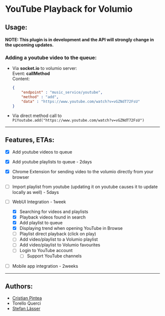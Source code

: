 YouTube Playback for Volumio
===================================

Usage:
--------

#### NOTE: This plugin is in development and the API will strongly change in the upcoming updates.

### Adding a youtube video to the queue:

- Via __socket.io__ to volumio server:  
    Event: __callMethod__  
    Content:
    ```json
    {
        "endpoint" : "music_service/youtube",
        "method" : "add",
        "data" : "https://www.youtube.com/watch?v=vGZNdT72FsU"
    }

    ```

- Via direct method call to ```PiYoutube.add("https://www.youtube.com/watch?v=vGZNdT72FsU")```

--------------------------------------------------------------------------------


Features, ETAs:
-------------

- [x] Add youtube videos to queue
- [x] Add youtube playlists to queue - 2days
- [x] Chrome Extension for sending video to the volumio directly from your browser
- [ ] Import playlist from youtube (updating it on youtube causes it to update locally as well) - 5days
- [ ] WebUI Integration - 1week
  - [x] Searching for videos and playlists
  - [x] Playback videos found in search
  - [x] Add playlist to queue
  - [x] Displaying trend when opening YouTube in Browse
  - [ ] Playlist direct playback (click on play)
  - [ ] Add video/playlist to a Volumio playlist
  - [ ] Add video/playlist to Volumio favourites
  - [ ] Login to YouTube account
	- [ ] Support YouTube channels

- [ ] Mobile app integration - 2weeks



--------------------------------------------------------------------------------
Authors:
----------

- [Cristian Pintea](http://pintea.net)
- Torello Querci
- [Stefan Lässer](https://github.com/sla89)

